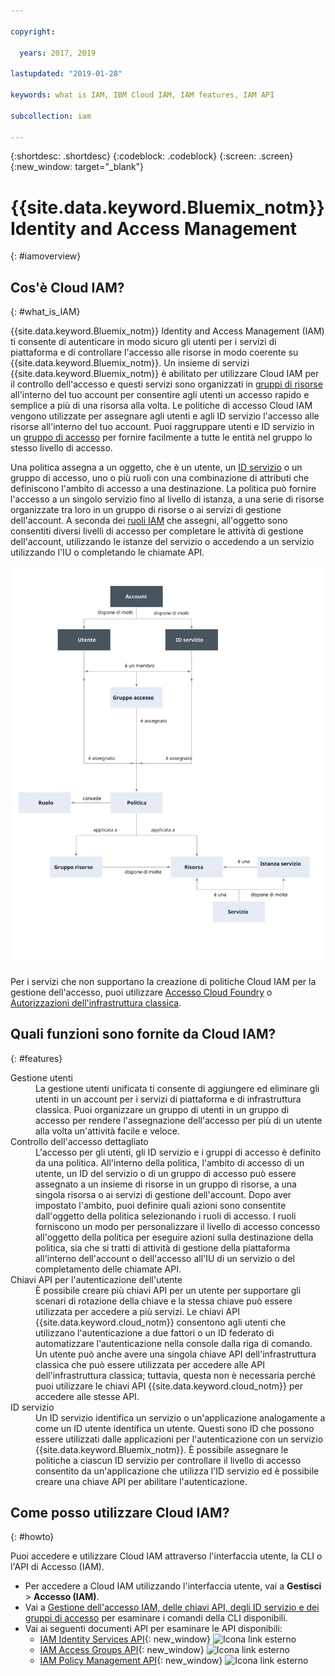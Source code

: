 ```yaml
---

copyright:

  years: 2017, 2019

lastupdated: "2019-01-28"

keywords: what is IAM, IBM Cloud IAM, IAM features, IAM API

subcollection: iam

---
```


{:shortdesc: .shortdesc}
{:codeblock: .codeblock}
{:screen: .screen}
{:new_window: target="_blank"}

# {{site.data.keyword.Bluemix_notm}} Identity and Access Management
{: #iamoverview}

## Cos'è Cloud IAM?
{: #what_is_IAM}

{{site.data.keyword.Bluemix_notm}} Identity and Access Management (IAM) ti consente di autenticare in modo sicuro gli utenti per i servizi di piattaforma e di controllare l'accesso alle risorse in modo coerente su {{site.data.keyword.Bluemix_notm}}. Un insieme di servizi {{site.data.keyword.Bluemix_notm}} è abilitato per utilizzare Cloud IAM per il controllo dell'accesso e questi servizi sono organizzati in [gruppi di risorse](/docs/resources?topic=resources-rgs#rgs) all'interno del tuo account per consentire agli utenti un accesso rapido e semplice a più di una risorsa alla volta. Le politiche di accesso Cloud IAM vengono utilizzate per assegnare agli utenti e agli ID servizio l'accesso alle risorse all'interno del tuo account. Puoi raggruppare utenti e ID servizio in un [gruppo di accesso](/docs/iam?topic=iam-getstarted#getstarted) per fornire facilmente a tutte le entità nel gruppo lo stesso livello di accesso.

Una politica assegna a un oggetto, che è un utente, un [ID servizio](/docs/iam?topic=iam-serviceids#serviceids) o un gruppo di accesso, uno o più ruoli con una combinazione di attributi che definiscono l'ambito di accesso a una destinazione. La politica può fornire l'accesso a un singolo servizio fino al livello di istanza, a una serie di risorse organizzate tra loro in un gruppo di risorse o ai servizi di gestione dell'account. A seconda dei [ruoli IAM](/docs/iam?topic=iam-iamusermanrol#iamusermanrol) che assegni, all'oggetto sono consentiti diversi livelli di accesso per completare le attività di gestione dell'account, utilizzando le istanze del servizio o accedendo a un servizio utilizzando l'IU o completando le chiamate API.


![IAM per il controllo dell'accesso in un account](images/iam-diagram.svg "Come funziona la gestione dell'accesso in un account utilizzando IAM")

Per i servizi che non supportano la creazione di politiche Cloud IAM per la gestione dell'accesso, puoi utilizzare [Accesso Cloud Foundry](/docs/iam?topic=iam-cfaccess#cfaccess) o [Autorizzazioni dell'infrastruttura classica](/docs/iam?topic=iam-infrapermission#infrapermission).


## Quali funzioni sono fornite da Cloud IAM?
{: #features}

<dl>
<dt>Gestione utenti</dt>
<dd>La gestione utenti unificata ti consente di aggiungere ed eliminare gli utenti in un account per i servizi di piattaforma e di infrastruttura classica. Puoi organizzare un gruppo di utenti in un gruppo di accesso per rendere l'assegnazione dell'accesso per più di un utente alla volta un'attività facile e veloce.</dd>
<dt>Controllo dell'accesso dettagliato</dt>
<dd>L'accesso per gli utenti, gli ID servizio e i gruppi di accesso è definito da una politica. All'interno della politica, l'ambito di accesso di un utente, un ID del servizio o di un gruppo di accesso può essere assegnato a un insieme di risorse in un gruppo di risorse, a una singola risorsa o ai servizi di gestione dell'account. Dopo aver impostato l'ambito, puoi definire quali azioni sono consentite dall'oggetto della politica selezionando i ruoli di accesso. I ruoli forniscono un modo per personalizzare il livello di accesso concesso all'oggetto della politica per eseguire azioni sulla destinazione della politica, sia che si tratti di attività di gestione della piattaforma all'interno dell'account o dell'accesso all'IU di un servizio o del completamento delle chiamate API.</dd>
<dt>Chiavi API per l'autenticazione dell'utente</dt>
<dd>È possibile creare più chiavi API per un utente per supportare gli scenari di rotazione della chiave e la stessa chiave può essere utilizzata per accedere a più servizi. Le chiavi API {{site.data.keyword.cloud_notm}} consentono agli utenti che utilizzano l'autenticazione a due fattori o un ID federato di automatizzare l'autenticazione nella console dalla riga di comando. Un utente può anche avere una singola chiave API dell'infrastruttura classica che può essere utilizzata per accedere alle API dell'infrastruttura classica; tuttavia, questa non è necessaria perché puoi utilizzare le chiavi API {{site.data.keyword.cloud_notm}} per accedere alle stesse API.</dd>
<dt>ID servizio</dt>
<dd>Un ID servizio identifica un servizio o un'applicazione analogamente a come un ID utente identifica un utente. Questi sono ID che possono essere utilizzati dalle applicazioni per l'autenticazione con un servizio {{site.data.keyword.Bluemix_notm}}. È possibile assegnare le politiche a ciascun ID servizio per controllare il livello di accesso consentito da un'applicazione che utilizza l'ID servizio ed è possibile creare una chiave API per abilitare l'autenticazione.</dd>
</dl>


## Come posso utilizzare Cloud IAM?
{: #howto}

Puoi accedere e utilizzare Cloud IAM attraverso l'interfaccia utente, la CLI o l'API di Accesso (IAM).

* Per accedere a Cloud IAM utilizzando l'interfaccia utente, vai a **Gestisci** &gt; **Accesso (IAM)**.
* Vai a [Gestione dell'accesso IAM, delle chiavi API, degli ID servizio e dei gruppi di accesso](/docs/cli/reference/ibmcloud/cli_api_policy.html#ibmcloud_commands_iam) per esaminare i comandi della CLI disponibili.
* Vai ai seguenti documenti API per esaminare le API disponibili:
    * [IAM Identity Services API](https://{DomainName}/apidocs/iam-identity-token-api){: new_window} ![Icona link esterno](../icons/launch-glyph.svg "Icona link esterno")
    * [IAM Access Groups API](https://{DomainName}/apidocs/iam-access-groups){: new_window} ![Icona link esterno](../icons/launch-glyph.svg "Icona link esterno")
    * [IAM Policy Management API](https://{DomainName}/apidocs/iam-policy-management){: new_window} ![Icona link esterno](../icons/launch-glyph.svg "Icona link esterno")
